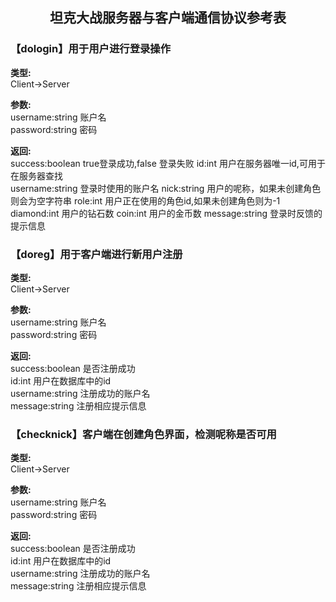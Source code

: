 ## <center>坦克大战服务器与客户端通信协议参考表</center>

### 【dologin】用于用户进行登录操作
**类型:**  
Client->Server

**参数:**  
username:string 账户名   
password:string 密码

**返回:**  
success:boolean   true登录成功,false 登录失败
id:int      用户在服务器唯一id,可用于在服务器查找  
username:string 登录时使用的账户名
nick:string 用户的呢称，如果未创建角色则会为空字符串
role:int  用户正在使用的角色id,如果未创建角色则为-1
diamond:int 用户的钻石数
coin:int 用户的金币数
message:string  登录时反馈的提示信息

### 【doreg】用于客户端进行新用户注册
**类型:**  
Client->Server

**参数:**  
username:string 账户名   
password:string 密码

**返回:**  
success:boolean   是否注册成功   
id:int      用户在数据库中的id   
username:string 注册成功的账户名  
message:string 注册相应提示信息


### 【checknick】客户端在创建角色界面，检测呢称是否可用
**类型:**  
Client->Server

**参数:**  
username:string 账户名   
password:string 密码

**返回:**  
success:boolean   是否注册成功   
id:int      用户在数据库中的id   
username:string 注册成功的账户名  
message:string 注册相应提示信息
